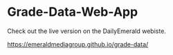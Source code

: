 # Grade-Data-Web-App

Check out the live version on the DailyEmerald webiste.

https://emeraldmediagroup.github.io/grade-data/
